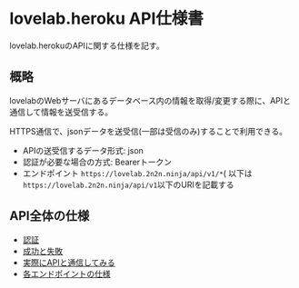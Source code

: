 # lovelab.heroku API仕様書

lovelab.herokuのAPIに関する仕様を記す。

## 概略

lovelabのWebサーバにあるデータベース内の情報を取得/変更する際に、APIと通信して情報を送受信する。

HTTPS通信で、jsonデータを送受信(一部は受信のみ)することで利用できる。

- APIの送受信するデータ形式: json
- 認証が必要な場合の方式: Bearerトークン
- エンドポイント `https://lovelab.2n2n.ninja/api/v1/*`( 以下は`https://lovelab.2n2n.ninja/api/v1`以下のURIを記載する

## API全体の仕様

- [認証](auth.md)
- [成功と失敗](successAndFail.md)
- [実際にAPIと通信してみる](try.md)
- [各エンドポイントの仕様](detail/index.md)

